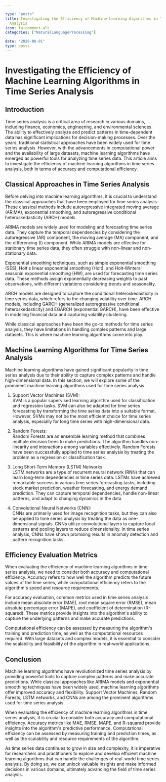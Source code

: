 ```yaml
---

type: "posts"
title: Investigating the Efficiency of Machine Learning Algorithms in Time Series
  Analysis
icon: fa-comment-alt
categories: ["NaturalLanguageProcessing"]

date: "2020-08-01"
type: posts
---
```





# Investigating the Efficiency of Machine Learning Algorithms in Time Series Analysis

## Introduction

Time series analysis is a critical area of research in various domains, including finance, economics, engineering, and environmental sciences. The ability to effectively analyze and predict patterns in time-dependent data has significant implications for decision-making processes. Over the years, traditional statistical approaches have been widely used for time series analysis. However, with the advancements in computational power and the availability of large datasets, machine learning algorithms have emerged as powerful tools for analyzing time series data. This article aims to investigate the efficiency of machine learning algorithms in time series analysis, both in terms of accuracy and computational efficiency.

## Classical Approaches in Time Series Analysis

Before delving into machine learning algorithms, it is crucial to understand the classical approaches that have been employed for time series analysis. These classical methods include autoregressive integrated moving average (ARIMA), exponential smoothing, and autoregressive conditional heteroskedasticity (ARCH) models.

ARIMA models are widely used for modeling and forecasting time series data. They capture the temporal dependencies by considering the autoregressive (AR) component, the moving average (MA) component, and the differencing (I) component. While ARIMA models are effective for stationary time series data, they often struggle with non-linear and non-stationary data.

Exponential smoothing techniques, such as simple exponential smoothing (SES), Holt's linear exponential smoothing (Holt), and Holt-Winters' seasonal exponential smoothing (HW), are used for forecasting time series data. These methods assign exponentially decreasing weights to past observations, with different variations considering trends and seasonality.

ARCH models are designed to capture the conditional heteroskedasticity in time series data, which refers to the changing volatility over time. ARCH models, including GARCH (generalized autoregressive conditional heteroskedasticity) and EGARCH (exponential GARCH), have been effective in modeling financial data and capturing volatility clustering.

While classical approaches have been the go-to methods for time series analysis, they have limitations in handling complex patterns and large datasets. This is where machine learning algorithms come into play.

## Machine Learning Algorithms for Time Series Analysis

Machine learning algorithms have gained significant popularity in time series analysis due to their ability to capture complex patterns and handle high-dimensional data. In this section, we will explore some of the prominent machine learning algorithms used for time series analysis.

1. Support Vector Machines (SVM):  
SVM is a popular supervised learning algorithm used for classification and regression tasks. SVM can also be adapted for time series forecasting by transforming the time series data into a suitable format. However, SVMs may not be the most efficient choice for time series analysis, especially for long time series with high-dimensional data.

2. Random Forests:  
Random Forests are an ensemble learning method that combines multiple decision trees to make predictions. The algorithm handles non-linearity and interactions among variables effectively. Random Forests have been successfully applied to time series analysis by treating the problem as a regression or classification task.

3. Long Short-Term Memory (LSTM) Networks:  
LSTM networks are a type of recurrent neural network (RNN) that can learn long-term dependencies in time series data. LSTMs have achieved remarkable success in various time series forecasting tasks, including stock market prediction, weather forecasting, and energy demand prediction. They can capture temporal dependencies, handle non-linear patterns, and adapt to changing dynamics in the data.

4. Convolutional Neural Networks (CNN):  
CNNs are primarily used for image recognition tasks, but they can also be applied to time series analysis by treating the data as one-dimensional signals. CNNs utilize convolutional layers to capture local patterns and pooling layers to reduce dimensionality. In time series analysis, CNNs have shown promising results in anomaly detection and pattern recognition tasks.

## Efficiency Evaluation Metrics

When evaluating the efficiency of machine learning algorithms in time series analysis, we need to consider both accuracy and computational efficiency. Accuracy refers to how well the algorithm predicts the future values of the time series, while computational efficiency refers to the algorithm's speed and resource requirements.

For accuracy evaluation, common metrics used in time series analysis include mean absolute error (MAE), root mean square error (RMSE), mean absolute percentage error (MAPE), and coefficient of determination (R-squared). These metrics provide insights into the algorithm's ability to capture the underlying patterns and make accurate predictions.

Computational efficiency can be assessed by measuring the algorithm's training and prediction time, as well as the computational resources required. With large datasets and complex models, it is essential to consider the scalability and feasibility of the algorithm in real-world applications.

## Conclusion

Machine learning algorithms have revolutionized time series analysis by providing powerful tools to capture complex patterns and make accurate predictions. While classical approaches like ARIMA models and exponential smoothing techniques have been widely used, machine learning algorithms offer improved accuracy and flexibility. Support Vector Machines, Random Forests, LSTM networks, and CNNs are among the prominent algorithms used for time series analysis.

When evaluating the efficiency of machine learning algorithms in time series analysis, it is crucial to consider both accuracy and computational efficiency. Accuracy metrics like MAE, RMSE, MAPE, and R-squared provide insights into the algorithm's predictive performance. Computational efficiency can be assessed by measuring training and prediction times, as well as the scalability and resource requirements of the algorithm.

As time series data continues to grow in size and complexity, it is imperative for researchers and practitioners to explore and develop efficient machine learning algorithms that can handle the challenges of real-world time series analysis. By doing so, we can unlock valuable insights and make informed decisions in various domains, ultimately advancing the field of time series analysis.